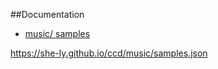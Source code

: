 ##Documentation

+ [music/ samples](music/README.md)

https://she-ly.github.io/ccd/music/samples.json
